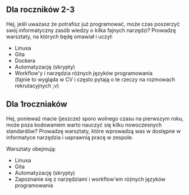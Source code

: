 ## Dla roczników 2-3

Hej, jeśli uważasz że potrafisz już programować, może czas poszerzyć swój informatyczny zasób wiedzy o kilka fajnych narzędzi?
Prowadzę warsztaty, na których będę omawiał i uczył:

* Linuxa
* Gita
* Dockera
* Automatyzację (skrypty)
* Workflow'y i narzędzia różnych języków programowania                                    
 (fajnie to wygląda w CV i często pytają o te rzeczy na rozmowach rekrutacyjnych ;v)


## Dla 1roczniaków

Hej, ponieważ macie (jeszcze) sporo wolnego czasu na pierwszym roku,
może poza kodowaniem warto nauczyć się kilku nowoczesnych standardów?
Prowadzę warsztaty, które wprowadzą was w dostępne w informatyce narzędzia i usprawnią pracę w zespole.

Warsztaty obejmują:
* Linuxa
* Gita
* Automatyzację (skrypty)
* Zapoznanie się z narzędziami i workflow'em różnych języków programowania
